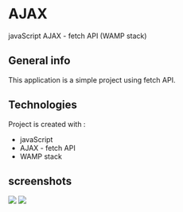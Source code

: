 # AJAX
javaScript AJAX - fetch API (WAMP stack)

## General info
This application is a simple project using fetch API.

## Technologies
Project is created with : 
* javaScript
* AJAX - fetch API
* WAMP stack

## screenshots
<img src ="https://user-images.githubusercontent.com/48890162/82631230-0307eb00-9bc3-11ea-8ed8-e526392833bf.png">
<img src = "https://user-images.githubusercontent.com/48890162/82631582-d3a5ae00-9bc3-11ea-88e0-d8d8ab004626.png" >
